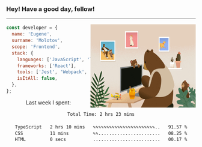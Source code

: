 ### Hey! Have a good day, fellow!
---
<img align='right' alt='GIF' vertical-align='center' src='./src/giphy.gif' width='280px' height='222px'/>

```javascript
const developer = {
  name: 'Eugene',
  surname: 'Molotov',
  scope: 'Frontend',
  stack: {
    languages: ['JavaScript', 'TypeScript'],
    frameworks: ['React'],
    tools: ['Jest', 'Webpack', 'Sass'],
    isItAll: false,
  },
};
```
<p align="center">
  Last week I spent:
</p>
<div align="center">
<!--START_SECTION:waka-->

```txt
Total Time: 2 hrs 23 mins

TypeScript   2 hrs 10 mins   ✎✎✎✎✎✎✎✎✎✎✎✎✎✎✎✎✎✎✎✎✎✎✎..   91.57 %
CSS          11 mins         ✎✎.......................   08.25 %
HTML         0 secs          .........................   00.17 %
```

<!--END_SECTION:waka-->

